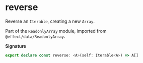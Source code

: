 # reverse

Reverse an `Iterable`, creating a new `Array`.

Part of the `ReadonlyArray` module, imported from `@effect/data/ReadonlyArray`.

**Signature**

```ts
export declare const reverse: <A>(self: Iterable<A>) => A[]
```
